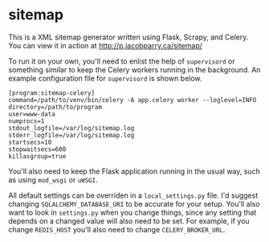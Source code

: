 # sitemap

This is a XML sitemap generator written using Flask, Scrapy, and Celery. You can view it in action at http://p.jacobparry.ca/sitemap/

To run it on your own, you'll need to enlist the help of `supervisord` or something similar to keep the Celery workers
running in the background. An example configuration file for `supervisord` is shown below.

```
[program:sitemap-celery]
command=/path/to/venv/bin/celery -A app.celery worker --loglevel=INFO
directory=/path/to/program
user=www-data
numprocs=1
stdout_logfile=/var/log/sitemap.log
stderr_logfile=/var/log/sitemap.log
startsecs=10
stopwaitsecs=600
killasgroup=true
```

You'll also need to keep the Flask application running in the usual way, such as using `mod_wsgi` or `uWSGI`.

All default settings can be overriden in a `local_settings.py` file. I'd suggest changing `SQLALCHEMY_DATABASE_URI` to
be accurate for your setup. You'll also want to look in `settings.py` when you change things, since any setting that
depends on a changed value will also need to be set. For example, if you change `REDIS_HOST` you'll also need to change
`CELERY_BROKER_URL`.
